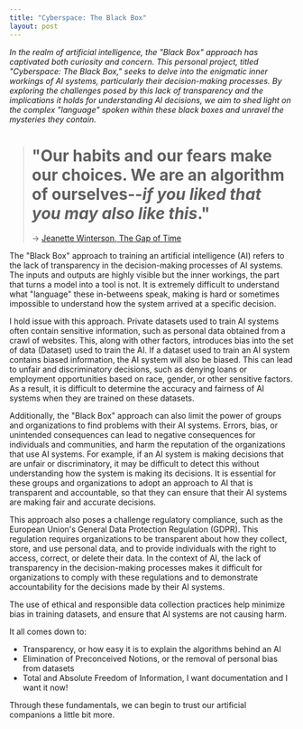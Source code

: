 ```yaml
---
title: "Cyberspace: The Black Box"
layout: post
---
```


*In the realm of artificial intelligence, the "Black Box" approach has captivated both curiosity and concern. This personal project, titled "Cyberspace: The Black Box," seeks to delve into the enigmatic inner workings of AI systems, particularly their decision-making processes. By exploring the challenges posed by this lack of transparency and the implications it holds for understanding AI decisions, we aim to shed light on the complex "language" spoken within these black boxes and unravel the mysteries they contain.*

> # "Our habits and our fears make our choices. We are an algorithm of ourselves--*if you liked that you may also like this*."
> ->  [Jeanette Winterson, The Gap of Time](https://www.goodreads.com/work/quotes/44353880-the-gap-of-time)

The "Black Box" approach to training an artificial intelligence (AI) refers to the lack of transparency in the decision-making processes of AI systems. The inputs and outputs are highly visible but the inner workings, the part that turns a model into a tool is not. It is extremely difficult to understand what "language" these in-betweens speak, making is hard or sometimes impossible to understand how the system arrived at a specific decision.

I hold issue with this approach.
Private datasets used to train AI systems often contain sensitive information, such as personal data obtained from a crawl of websites. This, along with other factors, introduces bias into the set of data (Dataset) used to train the AI. If a dataset used to train an AI system contains biased information, the AI system will also be biased. This can lead to unfair and discriminatory decisions, such as denying loans or employment opportunities based on race, gender, or other sensitive factors. As a result, it is difficult to determine the accuracy and fairness of AI systems when they are trained on these datasets.

Additionally, the "Black Box" approach can also limit the power of groups and organizations to find problems with their AI systems. Errors, bias, or unintended consequences can lead to negative consequences for individuals and communities, and harm the reputation of the organizations that use AI systems. For example, if an AI system is making decisions that are unfair or discriminatory, it may be difficult to detect this without understanding how the system is making its decisions. It is essential for these groups and organizations to adopt an approach to AI that is transparent and accountable, so that they can ensure that their AI systems are making fair and accurate decisions.

This approach also poses a challenge regulatory compliance, such as the European Union's General Data Protection Regulation (GDPR). This regulation requires organizations to be transparent about how they collect, store, and use personal data, and to provide individuals with the right to access, correct, or delete their data. In the context of AI, the lack of transparency in the decision-making processes makes it difficult for organizations to comply with these regulations and to demonstrate accountability for the decisions made by their AI systems.

The use of ethical and responsible data collection practices help minimize bias in training datasets, and ensure that AI systems are not causing harm.

It all comes down to:

- Transparency, or how easy it is to explain the algorithms behind an AI
- Elimination of Preconceived Notions, or the removal of personal bias from datasets
- Total and Absolute Freedom of Information, I want documentation and I want it now!

Through these fundamentals, we can begin to trust our artificial companions a little bit more.
